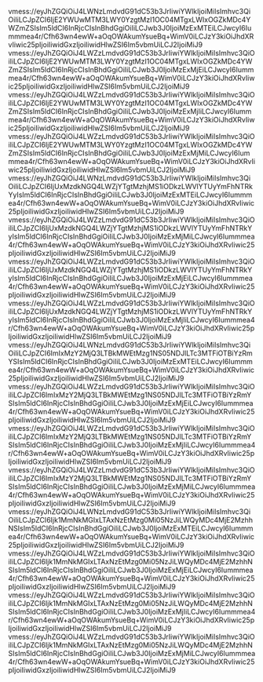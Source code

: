 vmess://eyJhZGQiOiJ4LWNzLmdvdG91dC53b3JrIiwiYWlkIjoiMiIsImhvc3QiOiIiLCJpZCI6IjE2YWUwMTM3LWY0YzgtMzI1OC04MTgxLWIxOGZkMDc4YWZmZSIsIm5ldCI6InRjcCIsInBhdGgiOiIiLCJwb3J0IjoiMzExMTEiLCJwcyI6Iummmea4r/Cfh63wn4ewW+aOqOWAkumYsueBq+WimV0iLCJzY3kiOiJhdXRvIiwic25pIjoiIiwidGxzIjoiIiwidHlwZSI6Im5vbmUiLCJ2IjoiMiJ9
vmess://eyJhZGQiOiJ4LWZzLmdvdG91dC53b3JrIiwiYWlkIjoiMiIsImhvc3QiOiIiLCJpZCI6IjE2YWUwMTM3LWY0YzgtMzI1OC04MTgxLWIxOGZkMDc4YWZmZSIsIm5ldCI6InRjcCIsInBhdGgiOiIiLCJwb3J0IjoiMzExMjEiLCJwcyI6Iummmea4r/Cfh63wn4ewW+aOqOWAkumYsueBq+WimV0iLCJzY3kiOiJhdXRvIiwic25pIjoiIiwidGxzIjoiIiwidHlwZSI6Im5vbmUiLCJ2IjoiMiJ9
vmess://eyJhZGQiOiJ4LWZzLmdvdG91dC53b3JrIiwiYWlkIjoiMiIsImhvc3QiOiIiLCJpZCI6IjE2YWUwMTM3LWY0YzgtMzI1OC04MTgxLWIxOGZkMDc4YWZmZSIsIm5ldCI6InRjcCIsInBhdGgiOiIiLCJwb3J0IjoiMzExMjIiLCJwcyI6Iummmea4r/Cfh63wn4ewW+aOqOWAkumYsueBq+WimV0iLCJzY3kiOiJhdXRvIiwic25pIjoiIiwidGxzIjoiIiwidHlwZSI6Im5vbmUiLCJ2IjoiMiJ9
vmess://eyJhZGQiOiJ4LWZzLmdvdG91dC53b3JrIiwiYWlkIjoiMiIsImhvc3QiOiIiLCJpZCI6IjE2YWUwMTM3LWY0YzgtMzI1OC04MTgxLWIxOGZkMDc4YWZmZSIsIm5ldCI6InRjcCIsInBhdGgiOiIiLCJwb3J0IjoiMzExMjMiLCJwcyI6Iummmea4r/Cfh63wn4ewW+aOqOWAkumYsueBq+WimV0iLCJzY3kiOiJhdXRvIiwic25pIjoiIiwidGxzIjoiIiwidHlwZSI6Im5vbmUiLCJ2IjoiMiJ9
vmess://eyJhZGQiOiJ4LWNzLmdvdG91dC53b3JrIiwiYWlkIjoiMiIsImhvc3QiOiIiLCJpZCI6IjUxMzdkNGQ4LWZjYTgtMzhjMS1iODkzLWVlYTUyYmFhNTRkYyIsIm5ldCI6InRjcCIsInBhdGgiOiIiLCJwb3J0IjoiMzExMTEiLCJwcyI6Iummmea4r/Cfh63wn4ewW+aOqOWAkumYsueBq+WimV0iLCJzY3kiOiJhdXRvIiwic25pIjoiIiwidGxzIjoiIiwidHlwZSI6Im5vbmUiLCJ2IjoiMiJ9
vmess://eyJhZGQiOiJ4LWZzLmdvdG91dC53b3JrIiwiYWlkIjoiMiIsImhvc3QiOiIiLCJpZCI6IjUxMzdkNGQ4LWZjYTgtMzhjMS1iODkzLWVlYTUyYmFhNTRkYyIsIm5ldCI6InRjcCIsInBhdGgiOiIiLCJwb3J0IjoiMzExMjMiLCJwcyI6Iummmea4r/Cfh63wn4ewW+aOqOWAkumYsueBq+WimV0iLCJzY3kiOiJhdXRvIiwic25pIjoiIiwidGxzIjoiIiwidHlwZSI6Im5vbmUiLCJ2IjoiMiJ9
vmess://eyJhZGQiOiJ4LWZzLmdvdG91dC53b3JrIiwiYWlkIjoiMiIsImhvc3QiOiIiLCJpZCI6IjUxMzdkNGQ4LWZjYTgtMzhjMS1iODkzLWVlYTUyYmFhNTRkYyIsIm5ldCI6InRjcCIsInBhdGgiOiIiLCJwb3J0IjoiMzExMjEiLCJwcyI6Iummmea4r/Cfh63wn4ewW+aOqOWAkumYsueBq+WimV0iLCJzY3kiOiJhdXRvIiwic25pIjoiIiwidGxzIjoiIiwidHlwZSI6Im5vbmUiLCJ2IjoiMiJ9
vmess://eyJhZGQiOiJ4LWZzLmdvdG91dC53b3JrIiwiYWlkIjoiMiIsImhvc3QiOiIiLCJpZCI6IjUxMzdkNGQ4LWZjYTgtMzhjMS1iODkzLWVlYTUyYmFhNTRkYyIsIm5ldCI6InRjcCIsInBhdGgiOiIiLCJwb3J0IjoiMzExMjIiLCJwcyI6Iummmea4r/Cfh63wn4ewW+aOqOWAkumYsueBq+WimV0iLCJzY3kiOiJhdXRvIiwic25pIjoiIiwidGxzIjoiIiwidHlwZSI6Im5vbmUiLCJ2IjoiMiJ9
vmess://eyJhZGQiOiJ4LWNzLmdvdG91dC53b3JrIiwiYWlkIjoiMiIsImhvc3QiOiIiLCJpZCI6ImIxMzY2MjQ3LTBkMWEtMzg1NS05NDJlLTc3MTFiOTBiYzRmYSIsIm5ldCI6InRjcCIsInBhdGgiOiIiLCJwb3J0IjoiMzExMTEiLCJwcyI6Iummmea4r/Cfh63wn4ewW+aOqOWAkumYsueBq+WimV0iLCJzY3kiOiJhdXRvIiwic25pIjoiIiwidGxzIjoiIiwidHlwZSI6Im5vbmUiLCJ2IjoiMiJ9
vmess://eyJhZGQiOiJ4LWZzLmdvdG91dC53b3JrIiwiYWlkIjoiMiIsImhvc3QiOiIiLCJpZCI6ImIxMzY2MjQ3LTBkMWEtMzg1NS05NDJlLTc3MTFiOTBiYzRmYSIsIm5ldCI6InRjcCIsInBhdGgiOiIiLCJwb3J0IjoiMzExMjEiLCJwcyI6Iummmea4r/Cfh63wn4ewW+aOqOWAkumYsueBq+WimV0iLCJzY3kiOiJhdXRvIiwic25pIjoiIiwidGxzIjoiIiwidHlwZSI6Im5vbmUiLCJ2IjoiMiJ9
vmess://eyJhZGQiOiJ4LWZzLmdvdG91dC53b3JrIiwiYWlkIjoiMiIsImhvc3QiOiIiLCJpZCI6ImIxMzY2MjQ3LTBkMWEtMzg1NS05NDJlLTc3MTFiOTBiYzRmYSIsIm5ldCI6InRjcCIsInBhdGgiOiIiLCJwb3J0IjoiMzExMjIiLCJwcyI6Iummmea4r/Cfh63wn4ewW+aOqOWAkumYsueBq+WimV0iLCJzY3kiOiJhdXRvIiwic25pIjoiIiwidGxzIjoiIiwidHlwZSI6Im5vbmUiLCJ2IjoiMiJ9
vmess://eyJhZGQiOiJ4LWZzLmdvdG91dC53b3JrIiwiYWlkIjoiMiIsImhvc3QiOiIiLCJpZCI6ImIxMzY2MjQ3LTBkMWEtMzg1NS05NDJlLTc3MTFiOTBiYzRmYSIsIm5ldCI6InRjcCIsInBhdGgiOiIiLCJwb3J0IjoiMzExMjMiLCJwcyI6Iummmea4r/Cfh63wn4ewW+aOqOWAkumYsueBq+WimV0iLCJzY3kiOiJhdXRvIiwic25pIjoiIiwidGxzIjoiIiwidHlwZSI6Im5vbmUiLCJ2IjoiMiJ9
vmess://eyJhZGQiOiJ4LWNzLmdvdG91dC53b3JrIiwiYWlkIjoiMiIsImhvc3QiOiIiLCJpZCI6Ijk1MmNkMGIxLTAxNzEtMzg0Mi05NzJiLWQyMDc4MjE2MzhhNSIsIm5ldCI6InRjcCIsInBhdGgiOiIiLCJwb3J0IjoiMzExMTEiLCJwcyI6Iummmea4r/Cfh63wn4ewW+aOqOWAkumYsueBq+WimV0iLCJzY3kiOiJhdXRvIiwic25pIjoiIiwidGxzIjoiIiwidHlwZSI6Im5vbmUiLCJ2IjoiMiJ9
vmess://eyJhZGQiOiJ4LWZzLmdvdG91dC53b3JrIiwiYWlkIjoiMiIsImhvc3QiOiIiLCJpZCI6Ijk1MmNkMGIxLTAxNzEtMzg0Mi05NzJiLWQyMDc4MjE2MzhhNSIsIm5ldCI6InRjcCIsInBhdGgiOiIiLCJwb3J0IjoiMzExMjEiLCJwcyI6Iummmea4r/Cfh63wn4ewW+aOqOWAkumYsueBq+WimV0iLCJzY3kiOiJhdXRvIiwic25pIjoiIiwidGxzIjoiIiwidHlwZSI6Im5vbmUiLCJ2IjoiMiJ9
vmess://eyJhZGQiOiJ4LWZzLmdvdG91dC53b3JrIiwiYWlkIjoiMiIsImhvc3QiOiIiLCJpZCI6Ijk1MmNkMGIxLTAxNzEtMzg0Mi05NzJiLWQyMDc4MjE2MzhhNSIsIm5ldCI6InRjcCIsInBhdGgiOiIiLCJwb3J0IjoiMzExMjIiLCJwcyI6Iummmea4r/Cfh63wn4ewW+aOqOWAkumYsueBq+WimV0iLCJzY3kiOiJhdXRvIiwic25pIjoiIiwidGxzIjoiIiwidHlwZSI6Im5vbmUiLCJ2IjoiMiJ9
vmess://eyJhZGQiOiJ4LWZzLmdvdG91dC53b3JrIiwiYWlkIjoiMiIsImhvc3QiOiIiLCJpZCI6Ijk1MmNkMGIxLTAxNzEtMzg0Mi05NzJiLWQyMDc4MjE2MzhhNSIsIm5ldCI6InRjcCIsInBhdGgiOiIiLCJwb3J0IjoiMzExMjMiLCJwcyI6Iummmea4r/Cfh63wn4ewW+aOqOWAkumYsueBq+WimV0iLCJzY3kiOiJhdXRvIiwic25pIjoiIiwidGxzIjoiIiwidHlwZSI6Im5vbmUiLCJ2IjoiMiJ9
